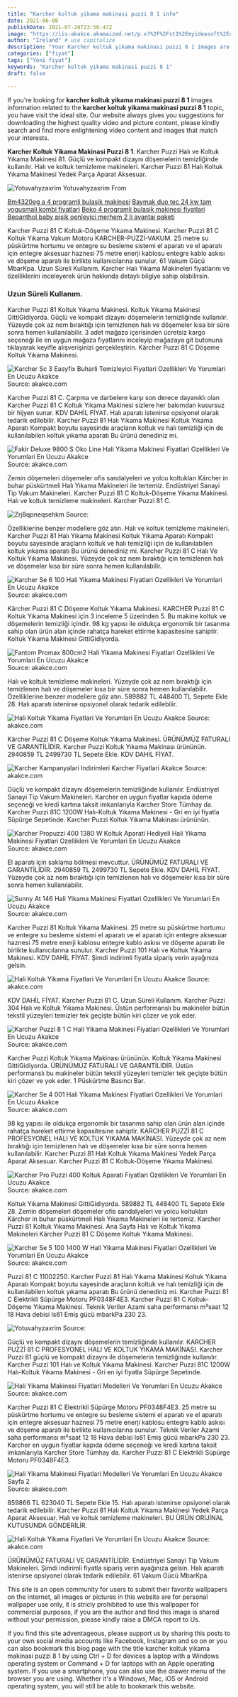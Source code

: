 ```yaml
---
title: "Karcher koltuk yikama makinasi puzzi 8 1 info"
date: 2021-06-08
publishDate: 2021-07-28T23:56:47Z
image: "https://iis-akakce.akamaized.net/p.x?%2F%2Fst1%2Emyideasoft%2Ecom%2Fshop%2Fbz%2F06%2Fmyassets%2Fproducts%2F532%2Fpr%5F01%5F4532%2Ejpg%3Frevision%3D1422258839"
author: "Ireland" # use capitalize
description: "Your Karcher koltuk yikama makinasi puzzi 8 1 images are available in this site. Karcher koltuk yikama makinasi puzzi 8 1 are a topic that is being searched for and liked by netizens today. You can Get the Karcher koltuk yikama makinasi puzzi 8 1 files here. Download all royalty-free images."
categories: ["fiyat"]
tags: ["Yeni fiyat"]
keywords: "Karcher koltuk yikama makinasi puzzi 8 1"
draft: false

---
```


If you're looking for **karcher koltuk yikama makinasi puzzi 8 1** images information related to the **karcher koltuk yikama makinasi puzzi 8 1** topic, you have visit the ideal  site.  Our website always  gives you  suggestions  for downloading  the highest  quality video and picture  content, please kindly search and find more enlightening video content and images  that match your interests.

**Karcher Koltuk Yikama Makinasi Puzzi 8 1**. Karcher Puzzi Halı ve Koltuk Yıkama Makinesi 81. Güçlü ve kompakt dizaynı döşemelerin temizliğinde kullanılır. Halı ve koltuk temizleme makineleri. Karcher Puzzi 81 Halı Koltuk Yıkama Makinesi Yedek Parça Aparat Aksesuar.

![Yotuvahyzaxrim](https://iis-akakce.akamaized.net/p.x?%2F%2Fmcdn01%2Egittigidiyor%2Enet%2F65382%2F653823648%5F0%2Ejpg "Yotuvahyzaxrim")
Yotuvahyzaxrim From 

[Bm4320eg a 4 programli bulasik makinesi](/bm4320eg-a-4-programli-bulasik-makinesi/)
[Baymak duo tec 24 kw tam yogusmali kombi fiyatlari](/baymak-duo-tec-24-kw-tam-yogusmali-kombi-fiyatlari/)
[Beko 4 programli bulasik makinesi fiyatlari](/beko-4-programli-bulasik-makinesi-fiyatlari/)
[Bepanthol baby pisik oenleyici merhem 2 li avantaj paketi](/bepanthol-baby-pisik-oenleyici-merhem-2-li-avantaj-paketi/)

Karcher Puzzi 81 C Koltuk-Döşeme Yıkama Makinesi. Karcher Puzzi 81 C Koltuk Yıkama Vakum Motoru KARCHER-PUZZİ-VAKUM. 25 metre su püskürtme hortumu ve entegre su besleme sistemi el aparatı ve el aparatı için entegre aksesuar haznesi 75 metre enerji kablosu entegre kablo askısı ve döşeme aparatı ile birlikte kullanıcılarına sunulur. 61 Vakum Gücü MbarKpa. Uzun Süreli Kullanım. Karcher Halı Yıkama Makineleri fiyatlarını ve özelliklerini inceleyerek ürün hakkında detaylı bilgiye sahip olabilirsin.

### Uzun Süreli Kullanım.

Karcher Puzzi 81 Koltuk Yıkama Makinesi. Koltuk Yıkama Makinesi GittiGidiyorda. Güçlü ve kompakt dizaynı döşemelerin temizliğinde kullanılır. Yüzeyde çok az nem bıraktığı için temizlenen halı ve döşemeler kısa bir süre sonra hemen kullanılabilir. 3 adet mağaza içerisinden ücretsiz kargo seçeneği ile en uygun mağaza fiyatlarını inceleyip mağazaya git butonuna tıklayarak keyifle alışverişinizi gerçekleştirin. Kärcher Puzzi 81 C Döşeme Koltuk Yıkama Makinesi.


![Karcher Sc 3 Easyfix Buharli Temizleyici Fiyatlari Ozellikleri Ve Yorumlari En Ucuzu Akakce](https://cdn.akakce.com/karcher/karcher-sc-3-easyfix-z.jpg "Karcher Sc 3 Easyfix Buharli Temizleyici Fiyatlari Ozellikleri Ve Yorumlari En Ucuzu Akakce")
Source: akakce.com

Karcher Puzzi 81 C. Çarpma ve darbelere karşı son derece dayanıklı olan Karcher Puzzi 81 C Koltuk Yıkama Makinesi sizlere her bakımdan kusursuz bir hijyen sunar. KDV DAHİL FİYAT. Halı aparatı istenirse opsiyonel olarak tedarik edilebilir. Karcher Puzzi 81 Halı Yıkama Makinesi Koltuk Yıkama Aparatı Kompakt boyutu sayesinde araçların koltuk ve halı temizliği için de kullanılabilen koltuk yıkama aparatı Bu ürünü denediniz mi.

![Fakir Deluxe 9800 S Oko Line Hali Yikama Makinesi Fiyatlari Ozellikleri Ve Yorumlari En Ucuzu Akakce](https://cdn.akakce.com/fakir/fakir-deluxe-9800-s-oko-line-z.jpg "Fakir Deluxe 9800 S Oko Line Hali Yikama Makinesi Fiyatlari Ozellikleri Ve Yorumlari En Ucuzu Akakce")
Source: akakce.com

Zemin döşemeleri döşemeler ofis sandalyeleri ve yolcu koltukları Kärcher in buhar püskürtmeli Halı Yıkama Makineleri ile tertemiz. Endüstriyel Sanayi Tip Vakum Makineleri. Karcher Puzzi 81 C Koltuk-Döşeme Yıkama Makinesi. Halı ve koltuk temizleme makineleri. Karcher Puzzi 81 C.

![Zrj8qpneqsehkm](https://iis-akakce.akamaized.net/p.z?%2F%2Fkiyanus%2Exmlbankasi%2Ecom%2Fimage%2Fdata%2Fresimler%2Fkarcher%2D9%2D600%2D890%2D0%2Dse%2D5%2D100%2Dhali%2Dnozullu%2D13202%2Ejpg "Zrj8qpneqsehkm")
Source: 

Özelliklerine benzer modellere göz atın. Halı ve koltuk temizleme makineleri. Karcher Puzzi 81 Halı Yıkama Makinesi Koltuk Yıkama Aparatı Kompakt boyutu sayesinde araçların koltuk ve halı temizliği için de kullanılabilen koltuk yıkama aparatı Bu ürünü denediniz mi. Karcher Puzzi 81 C Halı Ve Koltuk Yıkama Makinesi. Yüzeyde çok az nem bıraktığı için temizlenen halı ve döşemeler kısa bir süre sonra hemen kullanılabilir.

![Karcher Se 6 100 Hali Yikama Makinesi Fiyatlari Ozellikleri Ve Yorumlari En Ucuzu Akakce](https://cdn.akakce.com/karcher/karcher-se-6-100-z.jpg "Karcher Se 6 100 Hali Yikama Makinesi Fiyatlari Ozellikleri Ve Yorumlari En Ucuzu Akakce")
Source: akakce.com

Kärcher Puzzi 81 C Döşeme Koltuk Yıkama Makinesi. KARCHER Puzzi 81 C Koltuk Yıkama Makinesi için 3 inceleme 5 üzerinden 5. Bu makine koltuk ve döşemelerin temizliği içindir. 98 kg yapısı ile oldukça ergonomik bir tasarıma sahip olan ürün alan içinde rahatça hareket ettirme kapasitesine sahiptir. Koltuk Yıkama Makinesi GittiGidiyorda.

![Fantom Promax 800cm2 Hali Yikama Makinesi Fiyatlari Ozellikleri Ve Yorumlari En Ucuzu Akakce](https://cdn.akakce.com/fantom/fantom-promax-800cm2-z.jpg "Fantom Promax 800cm2 Hali Yikama Makinesi Fiyatlari Ozellikleri Ve Yorumlari En Ucuzu Akakce")
Source: akakce.com

Halı ve koltuk temizleme makineleri. Yüzeyde çok az nem bıraktığı için temizlenen halı ve döşemeler kısa bir süre sonra hemen kullanılabilir. Özelliklerine benzer modellere göz atın. 589882 TL 448400 TL Sepete Ekle 28. Halı aparatı istenirse opsiyonel olarak tedarik edilebilir.

![Hali Koltuk Yikama Fiyatlari Ve Yorumlari En Ucuzu Akakce](https://iis-akakce.akamaized.net/p.x?%2F%2Fbogazicitemizlik%2Exmlbankasi%2Ecom%2Fimage%2Fdata%2Fresimler%2Fnumatic%2Dgeorge%2Dgve370%2Dhali%2Dve%2Dkoltuk%2Dyikama%2Dmakinasi%2D1528%2Ejpg "Hali Koltuk Yikama Fiyatlari Ve Yorumlari En Ucuzu Akakce")
Source: akakce.com

Kärcher Puzzi 81 C Döşeme Koltuk Yıkama Makinesi. ÜRÜNÜMÜZ FATURALI VE GARANTİLİDİR. Karcher Puzzi Koltuk Yıkama Makinası ürününün. 2940859 TL 2499730 TL Sepete Ekle. KDV DAHİL FİYAT.

![Karcher Kampanyalari Indirimleri Karcher Fiyatlari Akakce](https://cdn.akakce.com/karcher/karcher-t-7-1-classic-850-w-toz-torbali-supurge-x.jpg "Karcher Kampanyalari Indirimleri Karcher Fiyatlari Akakce")
Source: akakce.com

Güçlü ve kompakt dizaynı döşemelerin temizliğinde kullanılır. Endüstriyel Sanayi Tip Vakum Makineleri. Karcher en uygun fiyatlar kapıda ödeme seçeneği ve kredi kartına taksit imkanlarıyla Karcher Store Tümhay da. Karcher Puzzi 81C 1200W Halı-Koltuk Yıkama Makinesi - Gri en iyi fiyatla Süpürge Sepetinde. Karcher Puzzi Koltuk Yıkama Makinası ürününün.

![Karcher Propuzzi 400 1380 W Koltuk Aparati Hediyeli Hali Yikama Makinesi Fiyatlari Ozellikleri Ve Yorumlari En Ucuzu Akakce](https://iis-akakce.akamaized.net/p.z?%2F%2Fwww%2Eesatem%2Ecom%2Etr%2Fsource%2Fventi%5Fkarcher%2Dpro%2Dpuzzi%2D400%2D1606120719%2Ejpg "Karcher Propuzzi 400 1380 W Koltuk Aparati Hediyeli Hali Yikama Makinesi Fiyatlari Ozellikleri Ve Yorumlari En Ucuzu Akakce")
Source: akakce.com

El aparatı için saklama bölmesi mevcuttur. ÜRÜNÜMÜZ FATURALI VE GARANTİLİDİR. 2940859 TL 2499730 TL Sepete Ekle. KDV DAHİL FİYAT. Yüzeyde çok az nem bıraktığı için temizlenen halı ve döşemeler kısa bir süre sonra hemen kullanılabilir.

![Sunny At 146 Hali Yikama Makinesi Fiyatlari Ozellikleri Ve Yorumlari En Ucuzu Akakce](https://cdn.akakce.com/sunny/sunny-at-146-z.jpg "Sunny At 146 Hali Yikama Makinesi Fiyatlari Ozellikleri Ve Yorumlari En Ucuzu Akakce")
Source: akakce.com

Karcher Puzzi 81 Koltuk Yıkama Makinesi. 25 metre su püskürtme hortumu ve entegre su besleme sistemi el aparatı ve el aparatı için entegre aksesuar haznesi 75 metre enerji kablosu entegre kablo askısı ve döşeme aparatı ile birlikte kullanıcılarına sunulur. Karcher Puzzi 101 Halı ve Koltuk Yıkama Makinesi. KDV DAHİL FİYAT. Şimdi indirimli fiyatla sipariş verin ayağınıza gelsin.

![Hali Koltuk Yikama Fiyatlari Ve Yorumlari En Ucuzu Akakce](https://iis-akakce.akamaized.net/p.x?%2F%2Fbogazicitemizlik%2Exmlbankasi%2Ecom%2Fimage%2Fdata%2Fresimler%2Fnumatic%2Dctd%2D570%2Dhali%2Dve%2Dkoltuk%2Dyikama%2Dmakinesi%2D1662%2Ejpg "Hali Koltuk Yikama Fiyatlari Ve Yorumlari En Ucuzu Akakce")
Source: akakce.com

KDV DAHİL FİYAT. Karcher Puzzi 81 C. Uzun Süreli Kullanım. Karcher Puzzi 304 Halı ve Koltuk Yıkama Makinesi. Üstün performanslı bu makineler bütün tekstil yüzeyleri temizler tek geçişte bütün kiri çözer ve yok eder.

![Karcher Puzzi 8 1 C Hali Yikama Makinesi Fiyatlari Ozellikleri Ve Yorumlari En Ucuzu Akakce](https://cdn.akakce.com/karcher/karcher-puzzi-8-1-c-z.jpg "Karcher Puzzi 8 1 C Hali Yikama Makinesi Fiyatlari Ozellikleri Ve Yorumlari En Ucuzu Akakce")
Source: akakce.com

Karcher Puzzi Koltuk Yıkama Makinası ürününün. Koltuk Yıkama Makinesi GittiGidiyorda. ÜRÜNÜMÜZ FATURALI VE GARANTİLİDİR. Üstün performanslı bu makineler bütün tekstil yüzeyleri temizler tek geçişte bütün kiri çözer ve yok eder. 1 Püskürtme Basıncı Bar.

![Karcher Se 4 001 Hali Yikama Makinesi Fiyatlari Ozellikleri Ve Yorumlari En Ucuzu Akakce](https://cdn.akakce.com/karcher/karcher-se-4-001-z.jpg "Karcher Se 4 001 Hali Yikama Makinesi Fiyatlari Ozellikleri Ve Yorumlari En Ucuzu Akakce")
Source: akakce.com

98 kg yapısı ile oldukça ergonomik bir tasarıma sahip olan ürün alan içinde rahatça hareket ettirme kapasitesine sahiptir. KARCHER PUZZİ 81 C PROFESYONEL HALI VE KOLTUK YIKAMA MAKİNASI. Yüzeyde çok az nem bıraktığı için temizlenen halı ve döşemeler kısa bir süre sonra hemen kullanılabilir. Karcher Puzzi 81 Halı Koltuk Yıkama Makinesi Yedek Parça Aparat Aksesuar. Karcher Puzzi 81 C Koltuk-Döşeme Yıkama Makinesi.

![Karcher Pro Puzzi 400 Koltuk Aparati Fiyatlari Ozellikleri Ve Yorumlari En Ucuzu Akakce](https://cdn.akakce.com/karcher/karcher-pro-puzzi-400-koltuk-aparati-z.jpg "Karcher Pro Puzzi 400 Koltuk Aparati Fiyatlari Ozellikleri Ve Yorumlari En Ucuzu Akakce")
Source: akakce.com

Koltuk Yıkama Makinesi GittiGidiyorda. 589882 TL 448400 TL Sepete Ekle 28. Zemin döşemeleri döşemeler ofis sandalyeleri ve yolcu koltukları Kärcher in buhar püskürtmeli Halı Yıkama Makineleri ile tertemiz. Karcher Puzzi 81 Koltuk Yıkama Makinesi. Ana Sayfa Halı ve Koltuk Yıkama Makineleri Kärcher Puzzi 81 C Döşeme Koltuk Yıkama Makinesi.

![Karcher Se 5 100 1400 W Hali Yikama Makinesi Fiyatlari Ozellikleri Ve Yorumlari En Ucuzu Akakce](https://cdn.akakce.com/karcher/karcher-se-5-100-1400-w-z.jpg "Karcher Se 5 100 1400 W Hali Yikama Makinesi Fiyatlari Ozellikleri Ve Yorumlari En Ucuzu Akakce")
Source: akakce.com

Puzzi 81 C 11002250. Karcher Puzzi 81 Halı Yıkama Makinesi Koltuk Yıkama Aparatı Kompakt boyutu sayesinde araçların koltuk ve halı temizliği için de kullanılabilen koltuk yıkama aparatı Bu ürünü denediniz mi. Karcher Puzzi 81 C Elektrikli Süpürge Motoru PF0348F4E3. Karcher Puzzi 81 C Koltuk-Döşeme Yıkama Makinesi. Teknik Veriler Azami saha performansı m²saat 12 18 Hava debisi ls61 Emiş gücü mbarkPa 230 23.

![Yotuvahyzaxrim](https://iis-akakce.akamaized.net/p.x?%2F%2Fmcdn01%2Egittigidiyor%2Enet%2F65382%2F653823648%5F0%2Ejpg "Yotuvahyzaxrim")
Source: 

Güçlü ve kompakt dizaynı döşemelerin temizliğinde kullanılır. KARCHER PUZZİ 81 C PROFESYONEL HALI VE KOLTUK YIKAMA MAKİNASI. Karcher Puzzi 81 güçlü ve kompakt dizaynı ile döşemelerin temizliğinde kullanılır. Karcher Puzzi 101 Halı ve Koltuk Yıkama Makinesi. Karcher Puzzi 81C 1200W Halı-Koltuk Yıkama Makinesi - Gri en iyi fiyatla Süpürge Sepetinde.

![Hali Yikama Makinesi Fiyatlari Modelleri Ve Yorumlari En Ucuzu Akakce](https://iis-akakce.akamaized.net/p.x?%2F%2Fmcdn01%2Egittigidiyor%2Enet%2F63796%2F637969170%5F0%2Ejpg "Hali Yikama Makinesi Fiyatlari Modelleri Ve Yorumlari En Ucuzu Akakce")
Source: akakce.com

Karcher Puzzi 81 C Elektrikli Süpürge Motoru PF0348F4E3. 25 metre su püskürtme hortumu ve entegre su besleme sistemi el aparatı ve el aparatı için entegre aksesuar haznesi 75 metre enerji kablosu entegre kablo askısı ve döşeme aparatı ile birlikte kullanıcılarına sunulur. Teknik Veriler Azami saha performansı m²saat 12 18 Hava debisi ls61 Emiş gücü mbarkPa 230 23. Karcher en uygun fiyatlar kapıda ödeme seçeneği ve kredi kartına taksit imkanlarıyla Karcher Store Tümhay da. Karcher Puzzi 81 C Elektrikli Süpürge Motoru PF0348F4E3.

![Hali Yikama Makinesi Fiyatlari Modelleri Ve Yorumlari En Ucuzu Akakce Sayfa 2](https://iis-akakce.akamaized.net/p.x?%2F%2Fst1%2Emyideasoft%2Ecom%2Fidea%2Faw%2F36%2Fmyassets%2Fproducts%2F895%2Fpr%5F01%5F895%2Ejpg%3Frevision%3D1443519641 "Hali Yikama Makinesi Fiyatlari Modelleri Ve Yorumlari En Ucuzu Akakce Sayfa 2")
Source: akakce.com

859866 TL 623040 TL Sepete Ekle 15. Halı aparatı istenirse opsiyonel olarak tedarik edilebilir. Karcher Puzzi 81 Halı Koltuk Yıkama Makinesi Yedek Parça Aparat Aksesuar. Halı ve koltuk temizleme makineleri. BU ÜRÜN ORİJİNAL KUTUSUNDA GÖNDERİLİR.

![Hali Koltuk Yikama Fiyatlari Ve Yorumlari En Ucuzu Akakce](https://iis-akakce.akamaized.net/p.x?%2F%2Fst1%2Emyideasoft%2Ecom%2Fshop%2Fbz%2F06%2Fmyassets%2Fproducts%2F532%2Fpr%5F01%5F4532%2Ejpg%3Frevision%3D1422258839 "Hali Koltuk Yikama Fiyatlari Ve Yorumlari En Ucuzu Akakce")
Source: akakce.com

ÜRÜNÜMÜZ FATURALI VE GARANTİLİDİR. Endüstriyel Sanayi Tip Vakum Makineleri. Şimdi indirimli fiyatla sipariş verin ayağınıza gelsin. Halı aparatı istenirse opsiyonel olarak tedarik edilebilir. 61 Vakum Gücü MbarKpa.

This site is an open community for users to submit their favorite wallpapers on the internet, all images or pictures in this website are for personal wallpaper use only, it is stricly prohibited to use this wallpaper for commercial purposes, if you are the author and find this image is shared without your permission, please kindly raise a DMCA report to Us.

If you find this site adventageous, please support us by sharing this posts to your own social media accounts like Facebook, Instagram and so on or you can also bookmark this blog page with the title karcher koltuk yikama makinasi puzzi 8 1 by using Ctrl + D for devices a laptop with a Windows operating system or Command + D for laptops with an Apple operating system. If you use a smartphone, you can also use the drawer menu of the browser you are using. Whether it's a Windows, Mac, iOS or Android operating system, you will still be able to bookmark this website.
